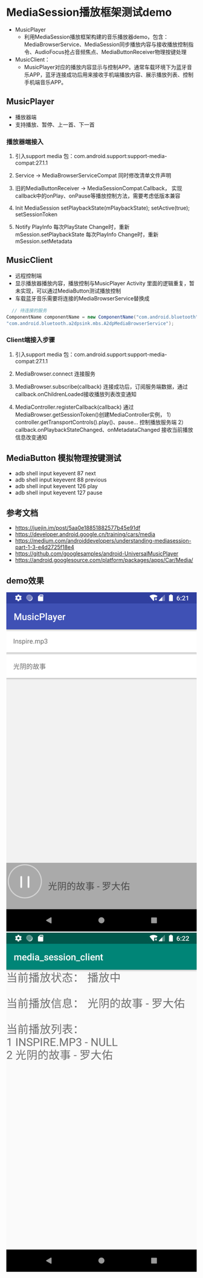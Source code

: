 
# MediaSession播放框架测试demo
- MusicPlayer 
  - 利用MediaSession播放框架构建的音乐播放器demo，包含：MediaBrowserService、MediaSession同步播放内容与接收播放控制指令、AudioFocus抢占音频焦点、MediaButtonReceiver物理按键处理
- MusicClient： 
  -  MusicPlayer对应的播放内容显示与控制APP。通常车载环境下为蓝牙音乐APP，蓝牙连接成功后用来接收手机端播放内容、展示播放列表、控制手机端音乐APP。

## MusicPlayer
- 播放器端
- 支持播放、暂停、上一首、下一首

### 播放器端接入
1. 引入support media 包：com.android.support:support-media-compat:27.1.1
2. Service ->  MediaBrowserServiceCompat
	同时修改清单文件声明 <action android:name="android.media.browse.MediaBrowserService" />

3. 旧的MediaButtonReceiver -> MediaSessionCompat.Callback，
	实现callback中的onPlay、onPause等播放控制方法，需要考虑低版本兼容

4. Init MediaSession
	setPlaybackState(mPlaybackState); setActive(true); setSessionToken

5. Notify PlayInfo
	每次PlayState Change时，重新mSession.setPlaybackState
	每次PlayInfo Change时，重新mSession.setMetadata


## MusicClient
- 远程控制端
- 显示播放器播放内容，播放控制与MusicPlayer Activity
  里面的逻辑重复，暂未实现，可以通过MediaButton测试播放控制
- 车载蓝牙音乐需要将连接的MediaBrowserService替换成
```java 
  // 待连接的服务 
ComponentName componentName = new ComponentName("com.android.bluetooth",
"com.android.bluetooth.a2dpsink.mbs.A2dpMediaBrowserService"); 
```

### Client端接入步骤
1. 引入support media 包：com.android.support:support-media-compat:27.1.1

2. MediaBrowser.connect 连接服务

3. MediaBrowser.subscribe(callback) 
	连接成功后，订阅服务端数据，通过callback.onChildrenLoaded接收播放列表改变通知

4. MediaController.registerCallback(callback)
	通过MediaBrowser.getSessionToken()创建MediaController实例，
	1）controller.getTransportControls().play()、pause… 控制播放服务端 
	2）callback.onPlaybackStateChanged、onMetadataChanged 接收当前播放信息改变通知



## MediaButton 模拟物理按键测试
- adb shell input keyevent 87	next
- adb shell input keyevent 88		previous
- adb shell input keyevent 126 	play
- adb shell input keyevent 127	pause


## 参考文档
- https://juejin.im/post/5aa0e18851882577b45e91df
- https://developer.android.google.cn/training/cars/media
- https://medium.com/androiddevelopers/understanding-mediasession-part-1-3-e4d2725f18e4
- https://github.com/googlesamples/android-UniversalMusicPlayer
- https://android.googlesource.com/platform/packages/apps/Car/Media/

## demo效果
![播放器端](img/player.png)
![客户端播放显示端](img/client.png)